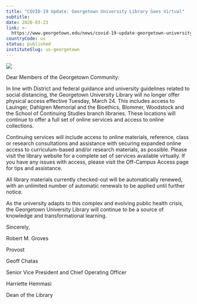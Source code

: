 ```yaml
---
title: "COVID-19 Update: Georgetown University Library Goes Virtual"
subtitle: 
date: 2020-03-23
link: >-
  https://www.georgetown.edu/news/covid-19-update-georgetown-university-library-goes-virtual/
countryCode: us
status: published
instituteSlug: us-georgetown
---
```

![](https://www.georgetown.edu/wp-content/uploads/fbrfg/apple-touch-icon.png)

Dear Members of the Georgetown Community:

In line with District and federal guidance and university guidelines related to social distancing, the Georgetown University Library will no longer offer physical access effective Tuesday, March 24. This includes access to Lauinger, Dahlgren Memorial and the Bioethics, Blommer, Woodstock and the School of Continuing Studies branch libraries. These locations will continue to offer a full set of online services and access to online collections.

Continuing services will include access to online materials, reference, class or research consultations and assistance with securing expanded online access to curriculum-based and/or research materials, as possible. Please visit the library website for a complete set of services available virtually. If you have any issues with access, please visit the Off-Campus Access page for tips and assistance.

All library materials currently checked-out will be automatically renewed, with an unlimited number of automatic renewals to be applied until further notice.

As the university adapts to this complex and evolving public health crisis, the Georgetown University Library will continue to be a source of knowledge and transformational learning.

Sincerely,

Robert M. Groves

Provost

Geoff Chatas

Senior Vice President and Chief Operating Officer

Harriette Hemmasi

Dean of the Library